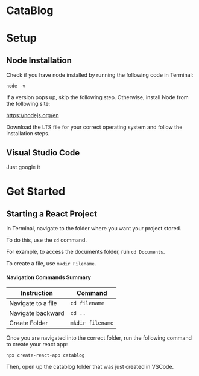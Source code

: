 # CataBlog

# Setup


## Node Installation

Check if you have node installed by running the following code in Terminal:

`node -v`

If a version pops up, skip the following step. Otherwise, install Node from the following site:

https://nodejs.org/en

Download the LTS file for your correct operating system and follow the installation steps.

## Visual Studio Code

Just google it


# Get Started

## Starting a React Project

In Terminal, navigate to the folder where you want your project stored.

To do this, use the `cd` command.

For example, to access the documents folder, run `cd Documents`.

To create a file, use `mkdir Filename`.

#### Navigation Commands Summary
| Instruction |  Command|
|--|--|
| Navigate to a file | `cd filename` |
| Navigate backward | `cd ..`|
| Create Folder|`mkdir filename`|


Once you are navigated into the correct folder, run the following command to create your react app:

`npx create-react-app catablog`

Then, open up the catablog folder that was just created in VSCode.
